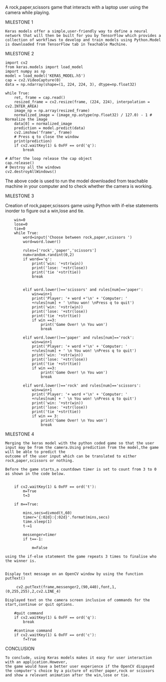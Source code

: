 A rock,paper,scissors game that interacts with a laptop user using the camera while playing.

MILESTONE 1



    Keras models offer a simple,user-friendly way to define a neural network that will then be built for you by TensorFlow which provides a collection of workflows to develop and train models using Python.Model is downloaded from TensorFlow tab in Teachable Machine.


MILESTONE 2


    import cv2
    from keras.models import load_model
    import numpy as np
    model = load_model('KERAS_MODEL.h5')
    cap = cv2.VideoCapture(0)
    data = np.ndarray(shape=(1, 224, 224, 3), dtype=np.float32)

    while True: 
        ret, frame = cap.read()
        resized_frame = cv2.resize(frame, (224, 224), interpolation = cv2.INTER_AREA)
        image_np = np.array(resized_frame)
        normalized_image = (image_np.astype(np.float32) / 127.0) - 1 # Normalize the image
        data[0] = normalized_image
        prediction = model.predict(data)
        cv2.imshow('frame', frame)
        # Press q to close the window
        print(prediction)
        if cv2.waitKey(1) & 0xFF == ord('q'):
            break
                
    # After the loop release the cap object
    cap.release()
    # Destroy all the windows
    cv2.destroyAllWindows()

The above code is used to run the model downloaded from teachable machine in your computer and to check whether the camera is working.


MILESTONE 3

Creation of rock,paper,scissors game using Python with if-else statements inorder to figure out a win,lose and tie.

        
        win=0
        lose=0
        tie=0
        while True:
            word=input('Choose between rock,paper,scissors ')
            word=word.lower()
            
            rules=['rock','paper','scissors']
            num=random.randint(0,2)
            if word=='q':
                print('win: '+str(win))
                print('lose: '+str(lose))
                print('tie '+str(tie))
                break
        
                
            elif word.lower()=='scissors' and rules[num]=='paper':
                win=win+1
                print('Player: '+ word +'\n' + 'Computer: '
                +rules[num] + ' \nYou won! \nPress q to quit')
                print('win: '+str(win))
                print('lose: '+str(lose))
                print('tie '+str(tie))
                if win ==3:
                    print('Game Over! \n You won')
                    break

            elif word.lower()=='paper' and rules[num]=='rock':
                win=win+1
                print('Player: '+ word +'\n' + 'Computer: '
                +rules[num] + ' \n You won! \nPress q to quit')
                print('win: '+str(win))
                print('lose: '+str(lose))
                print('tie '+str(tie))
                if win ==3:
                    print('Game Over! \n You won')
                    break

            elif word.lower()=='rock' and rules[num]=='scissors':
                win=win+1
                print('Player: '+ word +'\n' + 'Computer: '
                +rules[num] + ' \n You won! \nPress q to quit')
                print('win: '+str(win))
                print('lose: '+str(lose))
                print('tie '+str(tie))
                if win == 3:
                    print('Game Over! \n You won')
                    break

 


MILESTONE 4

    Merging the keras model with the python coded game so that the user input may be from the camera.Using prediction from the model,the game will be able to predict the 
    outcome of the user input which can be translated to either rock,paper,scissors or nothing.
    
    Before the game starts,a countdown timer is set to count from 3 to 0 as shown in the code below.

        
        if cv2.waitKey(1) & 0xFF == ord('t'):
            m=True
            t=3
        
        if m==True:
            
            mins,secs=divmod(t,60)
            timer='{:02d}:{:02d}'.format(mins,secs)
            time.sleep(1)
            t-=1
                
            messenger=timer
            if t==-1:

                m=False

    using the if-else statement the game repeats 3 times to finalise who the winner is.


    Display text message on an OpenCV window by using the function putText()

         cv2.putText(frame,messenger2,(90,440),font,1,(0,255,255),2,cv2.LINE_4)

    Displayed text on the camera screen inclusive of commands for the start,continue or quit options.
                
        #quit command       
        if cv2.waitKey(1) & 0xFF == ord('q'):
            break

        #continue command                       
        if cv2.waitKey(1) & 0xFF == ord('c'):
            f=True

CONCLUSION

    To conclude, using Keras models makes it easy for user interaction with an application.However,
    the game would have a better user experience if the OpenCV dispayed the computer's choice by a picture of either paper,rock or scissors 
    and show a relevant animation after the win,lose or tie.

    

            

